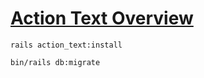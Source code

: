 
# [Action Text Overview](https://guides.rubyonrails.org/action_text_overview.html)

```
rails action_text:install

bin/rails db:migrate




```